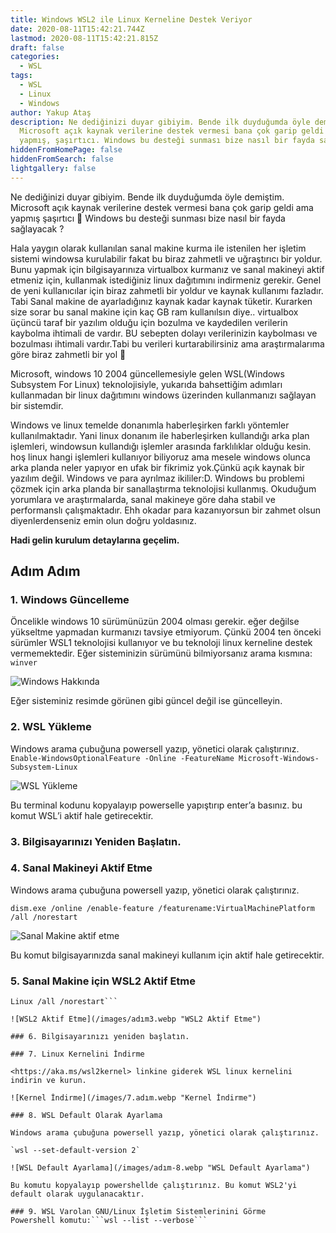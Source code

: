 ```yaml
---
title: Windows WSL2 ile Linux Kerneline Destek Veriyor
date: 2020-08-11T15:42:21.744Z
lastmod: 2020-08-11T15:42:21.815Z
draft: false
categories:
  - WSL
tags:
  - WSL
  - Linux
  - Windows
author: Yakup Ataş
description: Ne dediğinizi duyar gibiyim. Bende ilk duyduğumda öyle demiştim.
  Microsoft açık kaynak verilerine destek vermesi bana çok garip geldi ama
  yapmış, şaşırtıcı. Windows bu desteği sunması bize nasıl bir fayda sağlayacak?
hiddenFromHomePage: false
hiddenFromSearch: false
lightgallery: false
---
```

Ne dediğinizi duyar gibiyim. Bende ilk duyduğumda öyle demiştim. Microsoft açık kaynak verilerine destek vermesi bana çok garip geldi ama yapmış şaşırtıcı 🙂 Windows bu desteği sunması bize nasıl bir fayda sağlayacak ?

Hala yaygın olarak kullanılan sanal makine kurma ile istenilen her işletim sistemi windowsa kurulabilir fakat bu biraz zahmetli ve uğraştırıcı bir yoldur. Bunu yapmak için bilgisayarınıza virtualbox kurmanız ve sanal makineyi aktif etmeniz için, kullanmak istediğiniz linux dağıtımını indirmeniz gerekir. Genel de yeni kullanıcılar için biraz zahmetli bir yoldur ve kaynak kullanımı fazladır. Tabi Sanal makine de ayarladığınız kaynak kadar kaynak tüketir. Kurarken size sorar bu sanal makine için kaç GB ram kullanılsın diye.. virtualbox üçüncü taraf bir yazılım olduğu için bozulma ve kaydedilen verilerin kaybolma ihtimali de vardır. BU sebepten dolayı verilerinizin kaybolması ve bozulması ihtimali vardır.Tabi bu verileri kurtarabilirsiniz ama araştırmalarıma göre biraz zahmetli bir yol 🙂

Microsoft, windows 10 2004 güncellemesiyle gelen WSL(Windows Subsystem For Linux) teknolojisiyle, yukarıda bahsettiğim adımları kullanmadan bir linux dağıtımını windows üzerinden kullanmanızı sağlayan bir sistemdir.

Windows ve linux temelde donanımla haberleşirken farklı yöntemler kullanılmaktadır. Yani linux donanım ile haberleşirken kullandığı arka plan işlemleri, windowsun kullandığı işlemler arasında farklılıklar olduğu kesin. hoş linux hangi işlemleri kullanıyor biliyoruz ama mesele windows olunca arka planda neler yapıyor en ufak bir fikrimiz yok.Çünkü açık kaynak bir yazılım değil. Windows ve para ayrılmaz ikililer:D. Windows bu problemi çözmek için arka planda bir sanallaştırma teknolojisi kullanmış. Okuduğum yorumlara ve araştırmalarda, sanal makineye göre daha stabil ve performanslı çalışmaktadır. Ehh okadar para kazanıyorsun bir zahmet olsun diyenlerdenseniz emin olun doğru yoldasınız.

**Hadi gelin kurulum detaylarına geçelim.**

## Adım Adım

### 1. Windows Güncelleme

Öncelikle windows 10 sürümünüzün 2004 olması gerekir. eğer değilse yükseltme yapmadan kurmanızı tavsiye etmiyorum. Çünkü 2004 ten önceki sürümler WSL1 teknolojisi kullanıyor ve bu teknoloji linux kerneline destek vermemektedir. Eğer sisteminizin sürümünü bilmiyorsanız arama kısmına:
`winver`

![Windows Hakkında](/images/winver.webp "Windows Hakkında")

Eğer sisteminiz resimde görünen gibi güncel değil ise güncelleyin.

### 2. WSL Yükleme

Windows arama çubuğuna powersell yazıp, yönetici olarak çalıştırınız.
`Enable-WindowsOptionalFeature -Online -FeatureName Microsoft-Windows-Subsystem-Linux`

![WSL Yükleme](/images/adım1.webp "WSL Yükleme")

Bu terminal kodunu kopyalayıp powerselle yapıştırıp enter’a basınız. bu komut WSL’i aktif hale getirecektir.

### 3. Bilgisayarınızı Yeniden Başlatın.

### 4. Sanal Makineyi Aktif Etme

Windows arama çubuğuna powersell yazıp, yönetici olarak çalıştırınız.

`dism.exe /online /enable-feature /featurename:VirtualMachinePlatform /all /norestart`

![Sanal Makine aktif etme](/images/adım2.webp "Sanal makineyi aktif etme")

Bu komut bilgisayarınızda sanal makineyi kullanım için aktif hale getirecektir.

### 5. Sanal Makine için WSL2 Aktif Etme

````dism.exe
Linux /all /norestart```

![WSL2 Aktif Etme](/images/adım3.webp "WSL2 Aktif Etme")

### 6. Bilgisayarınızı yeniden başlatın.

### 7. Linux Kernelini İndirme

<https://aka.ms/wsl2kernel> linkine giderek WSL linux kernelini indirin ve kurun.

![Kernel İndirme](/images/7.adım.webp "Kernel İndirme")

### 8. WSL Default Olarak Ayarlama

Windows arama çubuğuna powersell yazıp, yönetici olarak çalıştırınız.

`wsl --set-default-version 2`

![WSL Default Ayarlama](/images/adım-8.webp "WSL Default Ayarlama")

Bu komutu kopyalayıp powershellde çalıştırınız. Bu komut WSL2'yi default olarak uygulanacaktır.

### 9. WSL Varolan GNU/Linux İşletim Sistemlerinini Görme
Powershell komutu:```wsl --list --verbose```
